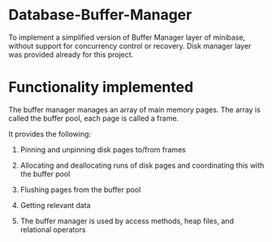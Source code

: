# Database-Buffer-Manager

To implement a simplified version of Buffer Manager layer of minibase, without support for concurrency control or recovery.
Disk manager layer was provided already for this project.

# Functionality implemented 

The buffer manager manages an array of main memory pages. The array is called the buffer pool, each page is called a frame.  

It provides the following:
1. Pinning and unpinning disk pages to/from frames

2. Allocating and deallocating runs of disk pages and coordinating this with the buffer pool

3. Flushing pages from the buffer pool

4. Getting relevant data

5. The buffer manager is used by access methods, heap files, and relational operators
